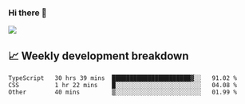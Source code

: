 ### Hi there 👋
<img align="center" src="https://github-readme-stats.vercel.app/api?username=Tumao727&show_icons=true&hide_title=true&theme=dracula" />


## 📈 Weekly development breakdown
<!--START_SECTION:waka-->

```text
TypeScript   30 hrs 39 mins  ██████████████████████▓░░   91.02 %
CSS          1 hr 22 mins    █░░░░░░░░░░░░░░░░░░░░░░░░   04.08 %
Other        40 mins         ▒░░░░░░░░░░░░░░░░░░░░░░░░   01.99 %
```

<!--END_SECTION:waka-->